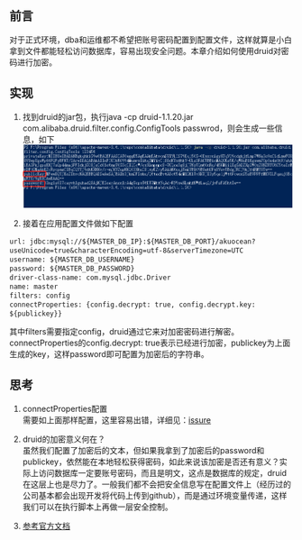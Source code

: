 ## 前言
对于正式环境，dba和运维都不希望把账号密码配置到配置文件，这样就算是小白拿到文件都能轻松访问数据库，容易出现安全问题。本章介绍如何使用druid对密码进行加密。

## 实现
1. 找到druid的jar包，执行java -cp druid-1.1.20.jar com.alibaba.druid.filter.config.ConfigTools passwrod，则会生成一些信息，如下  
![image](https://github.com/jmilktea/jmilktea/blob/master/%E5%85%B6%E5%AE%83/images/druid-pwd.png)

2. 接着在应用配置文件做如下配置
```
url: jdbc:mysql://${MASTER_DB_IP}:${MASTER_DB_PORT}/akuocean?useUnicode=true&characterEncoding=utf-8&serverTimezone=UTC
username: ${MASTER_DB_USERNAME}
password: ${MASTER_DB_PASSWORD}
driver-class-name: com.mysql.jdbc.Driver
name: master
filters: config
connectProperties: {config.decrypt: true, config.decrypt.key: ${publickey}}
```
其中filters需要指定config，druid通过它来对加密密码进行解密。connectProperties的config.decrypt: true表示已经进行加密，publickey为上面生成的key，这样password即可配置为加密后的字符串。

## 思考
1. connectProperties配置  
需要如上面那样配置，这里容易出错，详细见：[issure](https://github.com/alibaba/druid/issues/2302)

2. druid的加密意义何在？  
虽然我们配置了加密后的文本，但如果我拿到了加密后的password和publickey，依然能在本地轻松获得密码，如此来说该加密是否还有意义？实际上访问数据库一定要账号密码，而且是明文，这点是数据库的规定，druid在这层上也是尽力了。一般我们都不会把安全信息写在配置文件上（经历过的公司基本都会出现开发将代码上传到github），而是通过环境变量传递，这样我们可以在执行脚本上再做一层安全控制。

3. [参考官方文档](https://github.com/alibaba/druid/wiki/%E4%BD%BF%E7%94%A8ConfigFilter)
